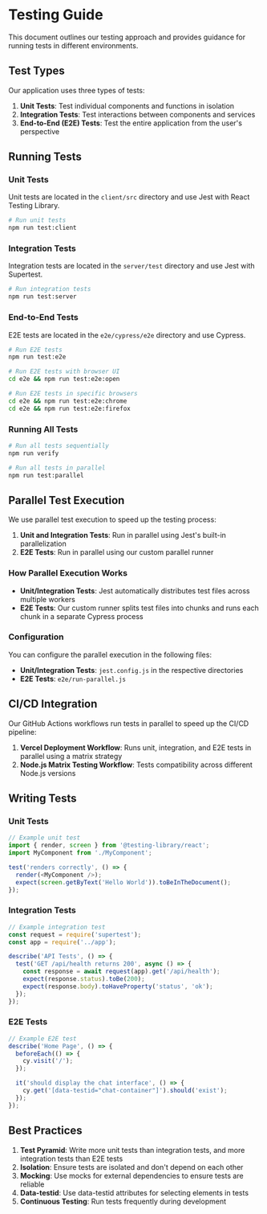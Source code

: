 # Testing Guide

This document outlines our testing approach and provides guidance for running tests in different environments.

## Test Types

Our application uses three types of tests:

1. **Unit Tests**: Test individual components and functions in isolation
2. **Integration Tests**: Test interactions between components and services
3. **End-to-End (E2E) Tests**: Test the entire application from the user's perspective

## Running Tests

### Unit Tests

Unit tests are located in the `client/src` directory and use Jest with React Testing Library.

```bash
# Run unit tests
npm run test:client
```

### Integration Tests

Integration tests are located in the `server/test` directory and use Jest with Supertest.

```bash
# Run integration tests
npm run test:server
```

### End-to-End Tests

E2E tests are located in the `e2e/cypress/e2e` directory and use Cypress.

```bash
# Run E2E tests
npm run test:e2e

# Run E2E tests with browser UI
cd e2e && npm run test:e2e:open

# Run E2E tests in specific browsers
cd e2e && npm run test:e2e:chrome
cd e2e && npm run test:e2e:firefox
```

### Running All Tests

```bash
# Run all tests sequentially
npm run verify

# Run all tests in parallel
npm run test:parallel
```

## Parallel Test Execution

We use parallel test execution to speed up the testing process:

1. **Unit and Integration Tests**: Run in parallel using Jest's built-in parallelization
2. **E2E Tests**: Run in parallel using our custom parallel runner

### How Parallel Execution Works

- **Unit/Integration Tests**: Jest automatically distributes test files across multiple workers
- **E2E Tests**: Our custom runner splits test files into chunks and runs each chunk in a separate Cypress process

### Configuration

You can configure the parallel execution in the following files:

- **Unit/Integration Tests**: `jest.config.js` in the respective directories
- **E2E Tests**: `e2e/run-parallel.js`

## CI/CD Integration

Our GitHub Actions workflows run tests in parallel to speed up the CI/CD pipeline:

1. **Vercel Deployment Workflow**: Runs unit, integration, and E2E tests in parallel using a matrix strategy
2. **Node.js Matrix Testing Workflow**: Tests compatibility across different Node.js versions

## Writing Tests

### Unit Tests

```javascript
// Example unit test
import { render, screen } from '@testing-library/react';
import MyComponent from './MyComponent';

test('renders correctly', () => {
  render(<MyComponent />);
  expect(screen.getByText('Hello World')).toBeInTheDocument();
});
```

### Integration Tests

```javascript
// Example integration test
const request = require('supertest');
const app = require('../app');

describe('API Tests', () => {
  test('GET /api/health returns 200', async () => {
    const response = await request(app).get('/api/health');
    expect(response.status).toBe(200);
    expect(response.body).toHaveProperty('status', 'ok');
  });
});
```

### E2E Tests

```javascript
// Example E2E test
describe('Home Page', () => {
  beforeEach(() => {
    cy.visit('/');
  });

  it('should display the chat interface', () => {
    cy.get('[data-testid="chat-container"]').should('exist');
  });
});
```

## Best Practices

1. **Test Pyramid**: Write more unit tests than integration tests, and more integration tests than E2E tests
2. **Isolation**: Ensure tests are isolated and don't depend on each other
3. **Mocking**: Use mocks for external dependencies to ensure tests are reliable
4. **Data-testid**: Use data-testid attributes for selecting elements in tests
5. **Continuous Testing**: Run tests frequently during development
